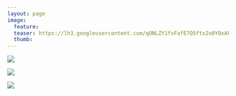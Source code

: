 ```yaml
---
layout: page
image:
  feature:
  teaser: https://lh3.googleusercontent.com/qONLZY1fxFafE7Q5ftx2o0YOxAFVXLjadP-4AwImFh4=w245
  thumb:
---
```


![](https://lh3.googleusercontent.com/5LOK6wTcmcjaF72WKwOGwe8q4znz2u3X4hOjqmxa6TY=w800)

![](https://lh3.googleusercontent.com/hW32480ktDhZ3U6QrJl4lxP97pSPsnMrRBxhXO6sld0=w800)

![](https://lh3.googleusercontent.com/786DCNacmDH5J6gAJOuT7Uf8arFPC4oWf23SRVtw-Ng=w800)
